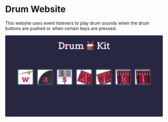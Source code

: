 # Drum Website

This website uses event listeners to play drum sounds when the drum buttons are pushed or when certain keys are pressed.

![Drum Website](./images/drum_site.png)


